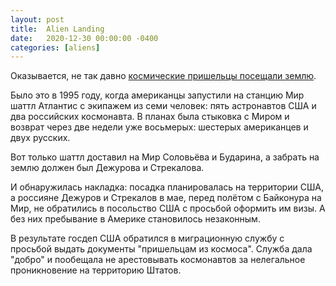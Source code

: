 ```yaml
---
layout: post
title:  Alien Landing
date:   2020-12-30 00:00:00 -0400
categories: [aliens]
---
```


Оказывается, не так давно [космические пришельцы посещали землю](https://www.newscientist.com/article/mg14619831-900-alien-landing/).

Было это в 1995 году, когда американцы запустили на станцию Мир шаттл Атлантис с экипажем из семи человек: пять астронавтов США и два российских космонавта. В планах была стыковка с Миром и возврат через две недели уже восьмерых: шестерых американцев и двух русских.

Вот только шаттл доставил на Мир Соловьёва и Бударина, а забрать на землю должен был Дежурова и Стрекалова.

И обнаружилась накладка: посадка планировалась на территории США, а россияне Дежуров и Стрекалов в мае, перед полётом с Байконура на Мир, не обратились в посольство США с просьбой оформить им визы. А без них пребывание в Америке становилось незаконным.

В результате госдеп США обратился в миграционную службу с просьбой выдать документы "пришельцам из космоса". Служба дала "добро" и пообещала не арестовывать космонавтов за нелегальное проникновение на территорию Штатов.
